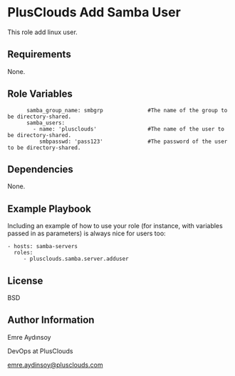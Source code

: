 PlusClouds Add Samba User
=========

This role add linux user.

Requirements
------------

None.

Role Variables
--------------

          samba_group_name: smbgrp              #The name of the group to be directory-shared.       
          samba_users:          
            - name: 'plusclouds'                #The name of the user to be directory-shared.
              smbpasswd: 'pass123'              #The password of the user to be directory-shared.


Dependencies
------------

None.


Example Playbook
----------------

Including an example of how to use your role (for instance, with variables passed in as parameters) is always nice for users too:

    - hosts: samba-servers
      roles:
         - plusclouds.samba.server.adduser

License
-------

BSD

Author Information
------------------

Emre Aydınsoy

DevOps at PlusClouds

emre.aydinsoy@plusclouds.com

